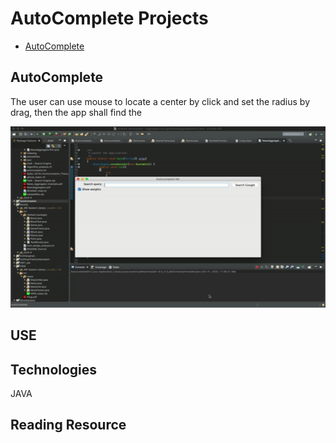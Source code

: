 # AutoComplete Projects
* [AutoComplete](#depth-first-search)

## AutoComplete
The user can use mouse to locate a center by click and set the radius by drag, then the app shall find the
<!--![Alt Text](https://github.com/cchun319/GUI_fun/blob/main/circle.gif)-->
<img src="https://github.com/cchun319/AutoComplete/blob/master/autocomplete.gif" width="600" height="290"/>

## USE

## Technologies
JAVA

## Reading Resource
